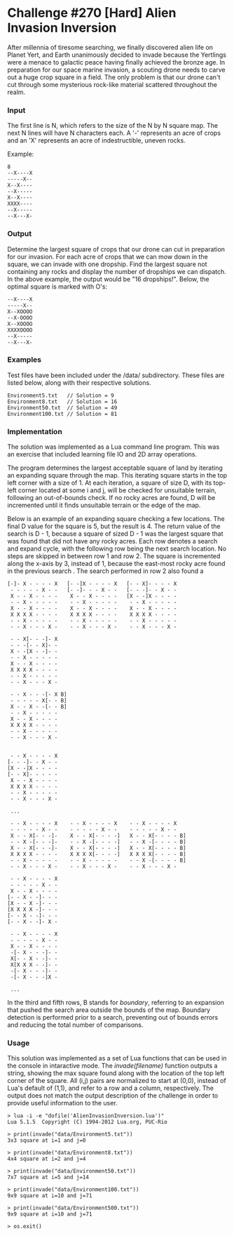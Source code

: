 # Challenge #270 [Hard] Alien Invasion Inversion

After millennia of tiresome searching, we finally discovered alien life on Planet Yert, and Earth unanimously decided to invade because the Yertlings were a menace to galactic peace having finally achieved the bronze age. In preparation for our space marine invasion, a scouting drone needs to carve out a huge crop square in a field. The only problem is that our drone can't cut through some mysterious rock-like material scattered throughout the realm.

### Input

The first line is N, which refers to the size of the N by N square map. The next N lines will have N characters each. A '-' represents an acre of crops and an 'X' represents an acre of indestructible, uneven rocks.

Example:

    8
    --X----X
    -----X--
    X--X----
    --X-----
    X--X----
    XXXX----
    --X-----
    --X---X-

### Output

Determine the largest square of crops that our drone can cut in preparation for our invasion. For each acre of crops that we can mow down in the square, we can invade with one dropship. Find the largest square not containing any rocks and display the number of dropships we can dispatch. In the above example, the output would be "16 dropships!". Below, the optimal square is marked with O's:

    --X----X
    -----X--
    X--XOOOO
    --X-OOOO
    X--XOOOO
    XXXXOOOO
    --X-----
    --X---X-

### Examples

Test files have been included under the /data/ subdirectory. These files are listed below, along with their respective solutions.

    Environment5.txt   // Solution = 9
    Environment8.txt   // Solution = 16
    Environment50.txt  // Solution = 49
    Environment100.txt // Solution = 81

### Implementation

The solution was implemented as a Lua command line program. This was an exercise that included learning file IO and 2D array operations.

The program determines the largest acceptable square of land by iterating an expanding square through the map. This iterating square starts in the top left corner with a size of 1. At each iteration, a square of size D, with its top-left corner located at some i and j, will be checked for unsuitable terrain, following an out-of-bounds check. If no rocky acres are found, D will be incremented until it finds unsuitable terrain or the edge of the map.

Below is an example of an expanding square checking a few locations. The final D value for the square is 5, but the result is 4. The return value of the search is D - 1, because a square of sized D - 1 was the largest square that was found that did not have any rocky acres. Each row denotes a search and expand cycle, with the following row being the next search location. No steps are skipped in between row 1 and row 2. The square is incremented along the x-axis by 3, instead of 1, because the east-most rocky acre found in the previous search . The search performed in row 2 also found a 

    [-]- X - - - - X   [- -]X - - - - X   [- - X]- - - - X 
     - - - - - X - -   [- -]- - - X - -   [- - -]- - X - - 
     X - - X - - - -    X - - X - - - -   [X - -]X - - - - 
     - - X - - - - -    - - X - - - - -    - - X - - - - - 
     X - - X - - - -    X - - X - - - -    X - - X - - - - 
     X X X X - - - -    X X X X - - - -    X X X X - - - - 
     - - X - - - - -    - - X - - - - -    - - X - - - - - 
     - - X - - - X -    - - X - - - X -    - - X - - - X - 
     
     - - X[- - -]- X
     - - -[- - X]- -
     X - -[X - -]- -
     - - X - - - - -
     X - - X - - - -
     X X X X - - - -
     - - X - - - - -
     - - X - - - X -
     
     - - X - - -[- X B]
     - - - - - X[- - B]
     X - - X - -[- - B]
     - - X - - - - -
     X - - X - - - -
     X X X X - - - -
     - - X - - - - -
     - - X - - - X -


     - - X - - - - X
    [- - -]- - X - -
    [X - -]X - - - -
    [- - X]- - - - -
     X - - X - - - -
     X X X X - - - -
     - - X - - - - -
     - - X - - - X -
     
     ...
     
     - - X - - - - X    - - X - - - - X    - - X - - - - X
     - - - - - X - -    - - - - - X - -    - - - - - X - -
     X - - X[- - -]-    X - - X[- - - -]   X - - X[- - - - B]
     - - X -[- - -]-    - - X -[- - - -]   - - X -[- - - - B]
     X - - X[- - -]-    X - - X[- - - -]   X - - X[- - - - B]
     X X X X - - - -    X X X X[- - - -]   X X X X[- - - - B]
     - - X - - - - -    - - X - - - - -    - - X -[- - - - B]
     - - X - - - X -    - - X - - - X -    - - X - - - X -
     
     - - X - - - - X
     - - - - - X - -
     X - - X - - - -
    [- - X - -]- - -
    [X - - X -]- - -
    [X X X X -]- - -
    [- - X - -]- - -
    [- - X - -]- X -
     
     - - X - - - - X
     - - - - - X - -
     X - - X - - - -
     -[- X - - -]- -
     X[- - X - -]- -
     X[X X X - -]- -
     -[- X - - -]- -
     -[- X - - -]X -
     
     ...

In the third and fifth rows, B stands for _boundary_, referring to an expansion that pushed the search area outside the bounds of the map. Boundary detection is performed prior to a search, preventing out of bounds errors and reducing the total number of comparisons.

### Usage

This solution was implemented as a set of Lua functions that can be used in the console in intaractive mode. The _invade(filename)_ function outputs a string, showing the max square found along with the location of the top left corner of the square. All (i,j) pairs are normalized to start at (0,0), instead of Lua's default of (1,1), and refer to a row and a column, respectively. The output does not match the output description of the challenge in order to provide useful information to the user.

    > lua -i -e "dofile('AlienInvasionInversion.lua')"
    Lua 5.1.5  Copyright (C) 1994-2012 Lua.org, PUC-Rio
    
    > print(invade("data/Environment5.txt"))
    3x3 square at i=1 and j=0
    
    > print(invade("data/Environment8.txt"))
    4x4 square at i=2 and j=4
    
    > print(invade("data/Environment50.txt"))
    7x7 square at i=5 and j=14
    
    > print(invade("data/Environment100.txt"))
    9x9 square at i=10 and j=71
    
    > print(invade("data/Environment500.txt"))
    9x9 square at i=10 and j=71
    
    > os.exit()
